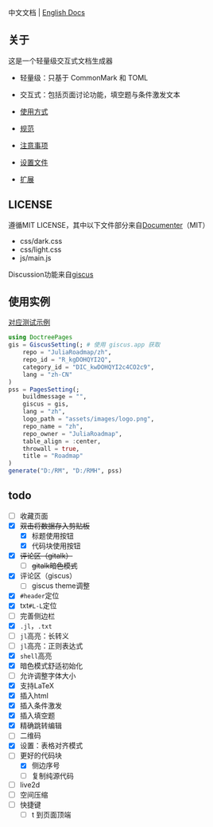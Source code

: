 中文文档 | [English Docs](README_en.md)

## 关于
这是一个轻量级交互式文档生成器
* 轻量级：只基于 CommonMark 和 TOML
* 交互式：包括页面讨论功能，填空题与条件激发文本

* [使用方式](docs/usage.md)
* [规范](docs/guidelines.md)
* [注意事项](docs/notice.md)
* [设置文件](docs/settings.md)
* [扩展](docs/extension.md)

## LICENSE
遵循MIT LICENSE，其中以下文件部分来自[Documenter](https://github.com/JuliaDocs/Documenter.jl)（MIT）
* css/dark.css
* css/light.css
* js/main.js

Discussion功能来自[giscus](https://github.com/giscus/giscus)

## 使用实例
[对应测试示例](https://juliaroadmap.github.io/docs/meta/doctest.html)
```jl
using DoctreePages
gis = GiscusSetting(; # 使用 giscus.app 获取
	repo = "JuliaRoadmap/zh",
	repo_id = "R_kgDOHQYI2Q",
	category_id = "DIC_kwDOHQYI2c4CO2c9",
	lang = "zh-CN"
)
pss = PagesSetting(;
	buildmessage = "",
	giscus = gis,
	lang = "zh",
	logo_path = "assets/images/logo.png",
	repo_name = "zh",
	repo_owner = "JuliaRoadmap",
	table_align = :center,
	throwall = true,
	title = "Roadmap"
)
generate("D:/RM", "D:/RMH", pss)
```

## todo
- [ ] 收藏页面
- [x] ~~双击将数据存入剪贴板~~
	- [x] 标题使用按钮
	- [x] 代码块使用按钮
- [x] ~~评论区（gitalk）~~
	- [ ] ~~gitalk暗色模式~~
- [x] 评论区（giscus）
	- [ ] giscus theme调整
- [x] `#header`定位
- [x] txt`#L-L`定位
- [ ] 完善侧边栏
- [x] `.jl`，`.txt`
- [ ] `jl`高亮：长转义
- [ ] `jl`高亮：正则表达式
- [x] `shell`高亮
- [x] 暗色模式舒适初始化
- [ ] 允许调整字体大小
- [x] 支持LaTeX
- [x] 插入html
- [x] 插入条件激发
- [x] 插入填空题
- [x] 精确跳转编辑
- [ ] 二维码
- [x] 设置：表格对齐模式
- [ ] 更好的代码块
	- [x] 侧边序号
	- [ ] 复制纯源代码
- [ ] live2d
- [ ] 空间压缩
- [ ] 快捷键
	- [ ] t 到页面顶端
